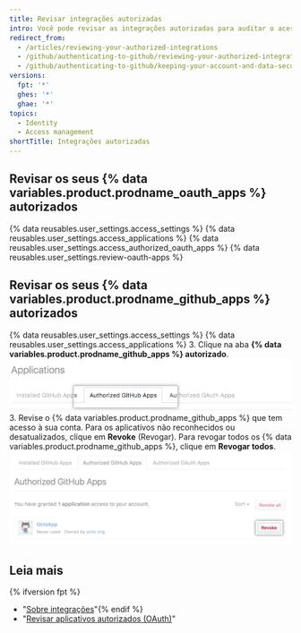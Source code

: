 ```yaml
---
title: Revisar integrações autorizadas
intro: Você pode revisar as integrações autorizadas para auditar o acesso que cada integração tem com sua conta e seus dados.
redirect_from:
  - /articles/reviewing-your-authorized-integrations
  - /github/authenticating-to-github/reviewing-your-authorized-integrations
  - /github/authenticating-to-github/keeping-your-account-and-data-secure/reviewing-your-authorized-integrations
versions:
  fpt: '*'
  ghes: '*'
  ghae: '*'
topics:
  - Identity
  - Access management
shortTitle: Integrações autorizadas
---
```


## Revisar os seus {% data variables.product.prodname_oauth_apps %} autorizados

{% data reusables.user_settings.access_settings %}
{% data reusables.user_settings.access_applications %}
{% data reusables.user_settings.access_authorized_oauth_apps %}
{% data reusables.user_settings.review-oauth-apps %}

## Revisar os seus {% data variables.product.prodname_github_apps %} autorizados

{% data reusables.user_settings.access_settings %}
{% data reusables.user_settings.access_applications %}
3. Clique na aba **{% data variables.product.prodname_github_apps %} autorizado**. ![Aba {% data variables.product.prodname_github_apps %} autorizado](/assets/images/help/settings/settings-authorized-github-apps-tab.png)
3. Revise o {% data variables.product.prodname_github_apps %} que tem acesso à sua conta. Para os aplicativos não reconhecidos ou desatualizados, clique em **Revoke** (Revogar). Para revogar todos os {% data variables.product.prodname_github_apps %}, clique em **Revogar todos**. ![Lista de {% data variables.product.prodname_github_app %} autorizado](/assets/images/help/settings/revoke-github-app.png)

## Leia mais
{% ifversion fpt %}
- "[Sobre integrações](/articles/about-integrations)"{% endif %}
- "[Revisar aplicativos autorizados (OAuth)](/articles/reviewing-your-authorized-applications-oauth)"
